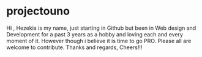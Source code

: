 # projectouno

Hi ,
Hezekia is my name, just starting in Github but been in Web design and Development for a past 3 years as a hobby and loving each and every moment of it. However though i believe it is time to go PRO. Please all are welcome to contribute. 
Thanks  and regards,
Cheers!!!
